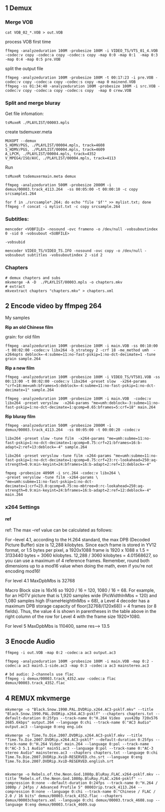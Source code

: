 
## 1 Demux

### Merge VOB
```
cat VOB_02_*.VOB > out.VOB
```

process VOB first time

```
ffmpeg -analyzeduration 100M -probesize 100M -i VIDEO_TS/VTS_01_4.VOB  -codec:v copy -codec:a copy -codec:s copy -map 0:0 -map 0:1  -map 0:3 -map 0:4 -map 0:5 pre.VOB
```

split the output file

```
ffmpeg -analyzeduration 100M -probesize 100M -t 00:17:23 -i pre.VOB -codec:v copy -codec:a copy -codec:s copy -map 0 mainend.VOB
ffmpeg -ss 01:34:40 -analyzeduration 100M -probesize 100M -i src.VOB -codec:v copy -codec:a copy -codec:s copy  -map 0 crew.VOB
```

### Split and merge bluray

Get file infomation:

```
tsMuxeR ./PLAYLIST/00003.mpls
```

create tsdemuxer.meta
```
MUXOPT --demux
S_HDMV/PGS, ./PLAYLIST/00004.mpls, track=4608
S_HDMV/PGS, ./PLAYLIST/00004.mpls, track=4609
A_LPCM, ./PLAYLIST/00004.mpls, track=4352
V_MPEG4/ISO/AVC, ./PLAYLIST/00004.mpls, track=4113
```

Run
```
tsMuxeR tsdemuxermain.meta demux
```

```
ffmpeg -analyzeduration 500M -probesize 2000M -i demux/00003.track_4113.264  -ss 00:05:00 -t 00:00:10 -c copy srcsample1.264
```

```
for f in ./srcsample*.264; do echo "file '$f'" >> mylist.txt; done
ffmpeg -f concat -i mylist.txt -c copy srcsample.264
```

### Subtitles:

```
mencoder <VOBFILE> -nosound -ovc frameno -o /dev/null -vobsuboutindex 0 -sid 0 -vobsubout <SUBFILE>

-vobsubid

mencoder VIDEO_TS/VIDEO_TS.IFO -nosound -ovc copy -o /dev/null -vobsubout subtitles -vobsuboutindex 2 -sid 2
```

### Chapters

```
# demux chapters and subs
mkvmerge -A -D  ./PLAYLIST/00003.mpls -o chapters.mkv
# extract
mkvextract chapters "chapters.mkv" > chapters.xml
```

## 2 Encode video by ffmpeg 264

My samples

**Rip an old Chinese film**

grain: for old film

```
ffmpeg -analyzeduration 100M -probesize 100M -i main.VOB -ss 00:10:00 -t 00:02:00 -codec:v libx264 -b_strategy 2 -crf 18 -me_method umh  -x264opts deblock=-4:subme=11:no-fast-pskip=1:no-dct-decimate=1 -tune grain sample.264
```

**Rip a new film**

```
ffmpeg -analyzeduration 100M -probesize 100M -i VIDEO_TS/VTS01.VOB -ss 00:13:00 -t 00:02:00 -codec:v libx264 -preset slow  -x264-params "crf=18:me=umh:bframes=5:deblock=-4:subme=11:no-fast-pskip=1:no-dct-decimate=1" sample.264

ffmpeg -analyzeduration 100M -probesize 100M -i main.VOB  -codec:v libx264 -preset veryslow  -x264-params "me=umh:deblock=-3:subme=11:no-fast-pskip=1:no-dct-decimate=1:qcomp=0.65:bframes=5:crf=18" main.264
```

**Rip bluray film**

```
ffmpeg -analyzeduration 500M -probesize 2000M -i demux/00003.track_4113.264  -ss 00:05:00 -t 00:00:20 -codec:v

libx264 -preset slow -tune film  -x264-params "me=umh:subme=11:no-fast-pskip=1:no-dct-decimate=1:qcomp=0.75:crf=21:bframes=16:b-adapt=2:ref=13:deblock=-4" sample.264

libx264 -preset veryslow -tune film -x264-params "me=umh:subme=11:no-fast-pskip=1:no-dct-decimate=1:qcomp=0.75:crf=23:rc-lookahead=250:aq-strength=0.9:min-keyint=24:bframes=16:b-adapt=2:ref=13:deblock=-4"

fmpeg -probesize 4096M -i src.264 -codec:v libx264 \
-preset veryslow -tune film -x264-params \
"me=umh:subme=11:no-fast-pskip=1:no-dct-decimate=1:crf=23.0:qcomp=0.75:no-mbtree=0:rc-lookahead=250:aq-strength=0.9:min-keyint=24:bframes=16:b-adapt=2:ref=12:deblock=-4" main.264
```

### x264 Settings

#### ref
ref: The max –ref value can be calculated as follows:

For –level 4.1, according to the H.264 standard, the max DPB (Decoded Picture Buffer) size is 12,288 kilobytes. Since each frame is stored in YV12 format, or 1.5 bytes per pixel, a 1920x1088 frame is 1920 x 1088 x 1.5 = 3133440 bytes = 3060 kilobytes. 12,288 / 3060 kilobytes = 4.01568627, so you can use a maximum of 4 reference frames. Remember, round both dimensions up to a mod16 value when doing the math, even if you’re not encoding mod16!

For level 4.1 MaxDpbMbs is 32768 

Macro Block size is 16x16 so 1920 / 16 = 120, 1080 / 16 = 68.
For example, for an HDTV picture that is 1,920 samples wide (PicWidthInMbs = 120) and 1,080 samples high (FrameHeightInMbs = 68), a Level 4 decoder has a maximum DPB storage capacity of floor(32768/(120x68)) = 4 frames (or 8 fields). Thus, the value 4 is shown in parentheses in the table above in the right column of the row for Level 4 with the frame size 1920×1080. 

For level 5 MaxDpbMbs is 110400, same res--> 13.5

## 3 Enocde Audio

```
ffmpeg -i out.VOB -map 0:2 -codec:a ac3 output.ac3

ffmpeg -analyzeduration 100M -probesize 100M -i main.VOB -map 0:2 -codec:a ac3 main5.1-side.ac3 -map 0:3 -codec:a ac3 mainstereo.ac3

# bd audio: 2-channels use flac
ffmpeg -i demux/00003.track_4352.wav -codec:a flac demux/00003.track_4352.flac
```

## 4 REMUX mkvmerge

```
mkvmerge -o "Black.Snow.1990.PAL.DVDRip.x264.AC3-psklf.mkv" --title "Black.Snow.1990.PAL.DVDRip.x264.AC3-psklf" --chapters chapters.txt --default-duration 0:25fps --track-name 0:"H.264 Video  yuv420p 720x576 2685.6kbps" output.264 --language 0:chi --track-name 0:"AC3 Audio" output.ac3 --language 0:eng eng.idx

mkvmerge -o Time.To.Die.2007.DVDRip.x264.AC3-psklf.mkv --title "Time.To.Die.2007.DVDRip.x264.AC3-psklf" --default-duration 0:25fps --track-name 0:"H.264 Video" main.264 --language 0:pol --track-name 0:"AC-3 5.1 Audio" main51.ac3 --language 0:pol --track-name 0:"AC-3 stereo Audio" mainstereo.ac3 --chapters chapters.txt --language 0:chi Time.To.Die.2007.DVDRip.XviD-RESERVED.chs.srt --language 0:eng Time.To.Die.2007.DVDRip.XviD-RESERVED.english.srt


mkvmerge -o Rebels.of.the.Neon.God.1080p.BluRay.FLAC.x264-psklf.mkv --title "Rebels.of.the.Neon.God.1080p.BluRay.FLAC.x264-psklf" --compression 0:none --default-duration 0:24fps --track-name 0:"H.264 / 1080p / 24fps / Advanced Profile 5" 00003rip.track_4113.264 --compression 0:none --language 0:chi --track-name 0:"Chinese / FLAC / 2.0 / 16 bits" demux/00003.track_4352.flac --chapters demux/00003chapters.xml --language 0:chi demux/00003.track_4608.sup --language 0:eng demux/00003.track_4609.sup

```



